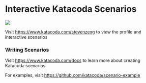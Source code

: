 # Interactive Katacoda Scenarios

[![](http://shields.katacoda.com/katacoda/stevenzeng/count.svg)](https://www.katacoda.com/stevenzeng "Get your profile on Katacoda.com")

Visit https://www.katacoda.com/stevenzeng to view the profile and interactive scenarios

### Writing Scenarios
Visit https://www.katacoda.com/docs to learn more about creating Katacoda scenarios

For examples, visit https://github.com/katacoda/scenario-example
